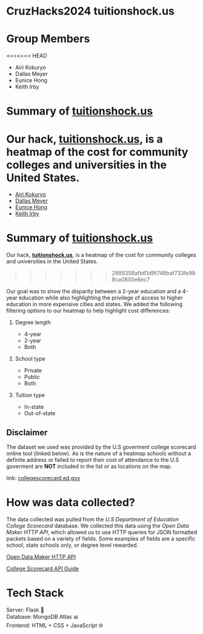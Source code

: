 # CruzHacks2024 **tuitionshock.us**

# Group Members
<<<<<<< HEAD

-   Airi Kokuryo
-   Dallas Meyer
-   Eunice Hong
-   Keith Irby

# Summary of **[tuitionshock.us](http://tuitionshock.us)**

Our hack, **[tuitionshock.us](http://tuitionshock.us)**, is a heatmap of the cost for community colleges and universities in the United States.
=======
* [Airi Kokuryo](https://github.com/poe125)
* [Dallas Meyer](https://github.com/dallasmeyer)
* [Eunice Hong](https://github.com/eunbeen-hong)
* [Keith Irby](https://github.com/keithirby)
 

# Summary of **[tuitionshock.us](http://tuitionshock.us)**

Our hack, **[tuitionshock.us](http://tuitionshock.us)**, is a heatmap of the cost for community colleges and universities in the United States. 
>>>>>>> 2989358afb61d9f748baf733fe998ca0850e6ec7

Our goal was to show the disparity between a 2-year education and a 4-year education while also highlighting the privilege of access to higher education in more expensive cities and states. We added the following filtering options to our heatmap to help highlight cost differences:

1. Degree length

    - 4-year
    - 2-year
    - Both

2. School type

    - Private
    - Public
    - Both

3. Tuition type
    - In-state
    - Out-of-state


## Disclaimer

The dataset we used was provided by the U.S goverment college scorecard online tool (linked below). As is the nature of a heatmap schools without a definite address or failed to report their cost of attendance to the U.S goverment are **NOT** included in the list or as locations on the map.

link: [collegescorecard.ed.gov](collegescorecard.ed.gov)

# How was data collected?

The data collected was pulled from the _U.S Department of Education College Scorecard_ database. We collected this data using the _Open Data Maker HTTP API_, which allowed us to use HTTP queries for JSON formatted packets based on a variety of fields. Some examples of fields are a specific school, state schools only, or degree level rewarded.

[Open Data Maker HTTP API](https://github.com/RTICWDT/open-data-maker/blob/master/API.md)

[College Scorecard API Guide](https://collegescorecard.ed.gov/data/documentation/)

# Tech Stack

Server: Flask 🚀\
Database: MongoDB Atlas 📊\
Frontend: HTML + CSS + JavaScript 🌐



